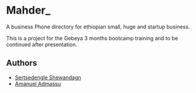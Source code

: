 # Mahder_
A business Phone directory for ethiopian small, huge and startup business. 

This is a project for the Gebeya 3 months bootcamp training and to be continued after presentation.

## Authors
  - [Sertsedengle Shewandagn](https://linkedin.com/in/sertse/)
  - [Amanuel Admassu](https://www.linkedin.com/in/amanueladmassu/)
